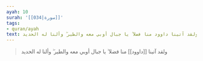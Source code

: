 ```yaml
---
ayah: 10
surah: '[[034|سورة]]'
tags:
- quran/ayah
text: ولقد آتينا داوود منا فضلا ۖ يا جبال أوبي معه والطير ۖ وألنا له الحديد
---
```

> ولقد آتينا [[داوود]] منا فضلا ۖ يا جبال أوبي معه والطير ۖ وألنا له الحديد
